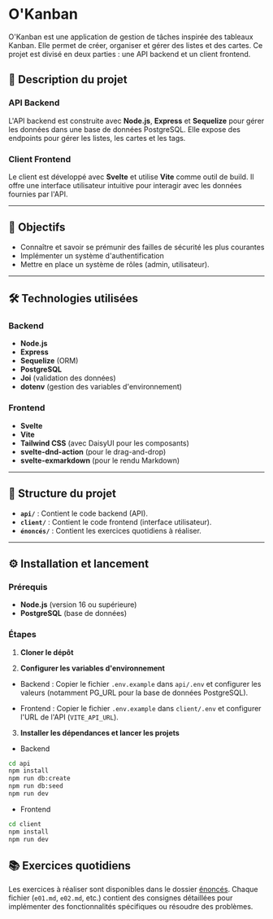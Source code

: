# O'Kanban

O'Kanban est une application de gestion de tâches inspirée des tableaux Kanban. Elle permet de créer, organiser et gérer des listes et des cartes. Ce projet est divisé en deux parties : une API backend et un client frontend.

## 📝 Description du projet

### API Backend

L'API backend est construite avec **Node.js**, **Express** et **Sequelize** pour gérer les données dans une base de données PostgreSQL. Elle expose des endpoints pour gérer les listes, les cartes et les tags.

### Client Frontend

Le client est développé avec **Svelte** et utilise **Vite** comme outil de build. Il offre une interface utilisateur intuitive pour interagir avec les données fournies par l'API.

---

## 🚀 Objectifs

- Connaître et savoir se prémunir des failles de sécurité les plus courantes
- Implémenter un système d'authentification
- Mettre en place un système de rôles (admin, utilisateur).

---

## 🛠️ Technologies utilisées

### Backend

- **Node.js**
- **Express**
- **Sequelize** (ORM)
- **PostgreSQL**
- **Joi** (validation des données)
- **dotenv** (gestion des variables d'environnement)

### Frontend

- **Svelte**
- **Vite**
- **Tailwind CSS** (avec DaisyUI pour les composants)
- **svelte-dnd-action** (pour le drag-and-drop)
- **svelte-exmarkdown** (pour le rendu Markdown)

---

## 📂 Structure du projet

- **`api/`** : Contient le code backend (API).
- **`client/`** : Contient le code frontend (interface utilisateur).
- **`énoncés/`** : Contient les exercices quotidiens à réaliser.

---

## ⚙️ Installation et lancement

### Prérequis

- **Node.js** (version 16 ou supérieure)
- **PostgreSQL** (base de données)

### Étapes

1. **Cloner le dépôt**

2. **Configurer les variables d'environnement**

- Backend : Copier le fichier `.env.example` dans `api/.env` et configurer les valeurs (notamment PG_URL pour la base de données PostgreSQL).

- Frontend : Copier le fichier `.env.example` dans `client/.env` et configurer l'URL de l'API (`VITE_API_URL`).

3. **Installer les dépendances et lancer les projets**

- Backend

```sh
cd api
npm install
npm run db:create
npm run db:seed
npm run dev
```

- Frontend

```sh
cd client
npm install
npm run dev
```

## 📚 Exercices quotidiens

Les exercices à réaliser sont disponibles dans le dossier [énoncés](./énoncés/). Chaque fichier (`e01.md`, `e02.md`, etc.) contient des consignes détaillées pour implémenter des fonctionnalités spécifiques ou résoudre des problèmes.
